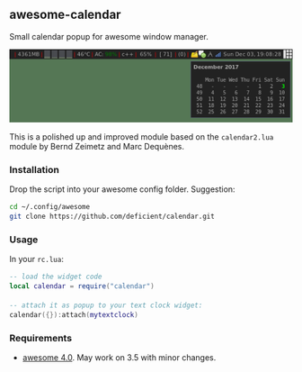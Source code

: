 ## awesome-calendar

Small calendar popup for awesome window manager.

![Screenshot](/screenshot.png?raw=true "Screenshot")

This is a polished up and improved module based on the `calendar2.lua` module
by Bernd Zeimetz and Marc Dequènes.

### Installation

Drop the script into your awesome config folder. Suggestion:

```bash
cd ~/.config/awesome
git clone https://github.com/deficient/calendar.git
```


### Usage

In your `rc.lua`:

```lua
-- load the widget code
local calendar = require("calendar")

-- attach it as popup to your text clock widget:
calendar({}):attach(mytextclock)
```


### Requirements

* [awesome 4.0](http://awesome.naquadah.org/). May work on 3.5 with minor changes.
